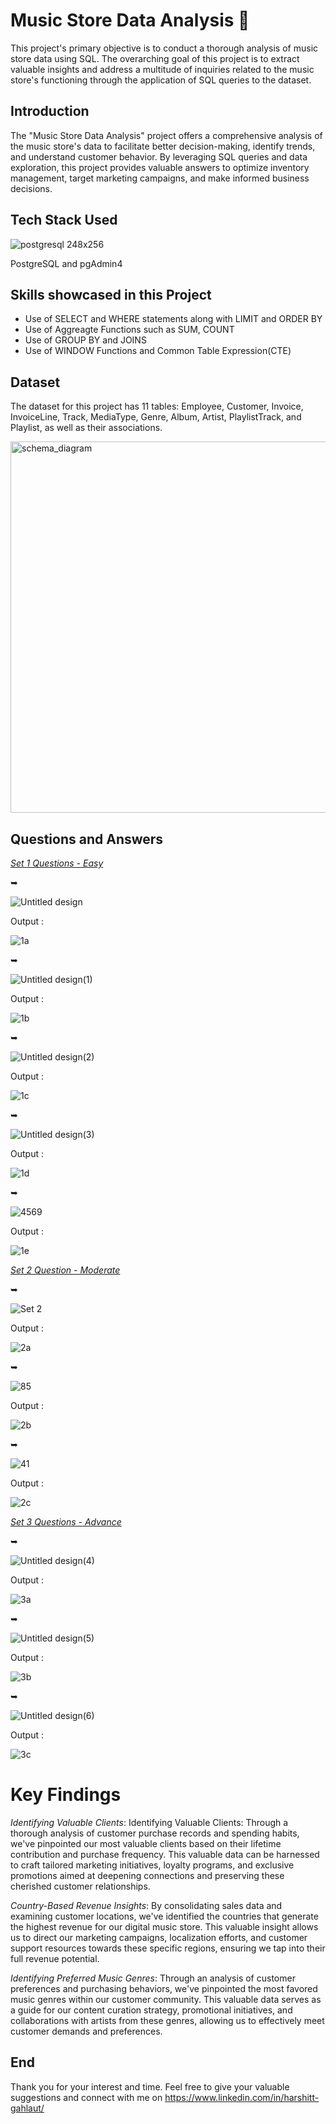 # Music Store Data Analysis 🎵

This project's primary objective is to conduct a thorough analysis of music store data using SQL. The overarching goal of this project is to extract valuable insights and address a multitude of inquiries related to the music store's functioning through the application of SQL queries to the dataset.

## Introduction

The "Music Store Data Analysis" project offers a comprehensive analysis of the music store's data to facilitate better decision-making, identify trends, and understand customer behavior. By leveraging SQL queries and data exploration, this project provides valuable answers to optimize inventory management, target marketing campaigns, and make informed business decisions.

## Tech Stack Used

![postgresql 248x256](https://github.com/harshitgahlaut/Music_Store_Analysis_Project_SQL/assets/142779836/3b27c931-ccb5-461a-b416-bb8608658595)

PostgreSQL and pgAdmin4

## Skills showcased in this Project
- Use of SELECT and WHERE statements along with LIMIT and ORDER BY 
- Use of Aggreagte Functions such as SUM, COUNT
- Use of GROUP BY and JOINS
- Use of WINDOW Functions and Common Table Expression(CTE)
  
## Dataset

The dataset for this project has 11 tables: Employee, Customer, Invoice, InvoiceLine, Track, MediaType, Genre, Album, Artist, PlaylistTrack, and Playlist, as well as their associations.

<img width="594" alt="schema_diagram" src="https://github.com/harshitgahlaut/Music_Store_Analysis_Project_SQL/assets/142779836/820c6cdc-0976-4479-bdf0-bc612df237a6">

## Questions and Answers

<ins>_Set 1 Questions - Easy_</ins>

➥

![Untitled design](https://github.com/harshitgahlaut/Music_Store_Analysis_Project_SQL/assets/142779836/9661b8fc-1a0b-4816-ab72-068aa5238131)

Output :

![1a](https://github.com/harshitgahlaut/Music_Store_Analysis_Project_SQL/assets/142779836/40d99740-1a9a-483c-bc7f-82387f91ffee)


➥



![Untitled design(1)](https://github.com/harshitgahlaut/Music_Store_Analysis_Project_SQL/assets/142779836/c208b4b0-39c4-4b77-8613-fa9670486cda)

Output :

![1b](https://github.com/harshitgahlaut/Music_Store_Analysis_Project_SQL/assets/142779836/093f890c-15a2-479f-8a5a-c418d1cbf8b2)

➥

![Untitled design(2)](https://github.com/harshitgahlaut/Music_Store_Analysis_Project_SQL/assets/142779836/1ec333a1-2694-451f-9c2a-99c4307e3e22)

Output :

![1c](https://github.com/harshitgahlaut/Music_Store_Analysis_Project_SQL/assets/142779836/3a5fe68f-4f7b-406f-9784-1f0d0f74c3fb)

➥

![Untitled design(3)](https://github.com/harshitgahlaut/Music_Store_Analysis_Project_SQL/assets/142779836/e2497c36-a461-49ec-b15e-f1dc756ca132)

Output :

![1d](https://github.com/harshitgahlaut/Music_Store_Analysis_Project_SQL/assets/142779836/cd6bee40-7e33-4f2a-a5cc-190bfc1543d6)

 ➥
 
![4569](https://github.com/harshitgahlaut/Music_Store_Analysis_Project_SQL/assets/142779836/6d23f217-085e-49bc-b55d-9cabc89847a1)

Output :

![1e](https://github.com/harshitgahlaut/Music_Store_Analysis_Project_SQL/assets/142779836/2120ca74-5f52-4983-89f9-9819b0dcb77f)



<ins>_Set 2 Question - Moderate_</ins>

➥

![Set 2](https://github.com/harshitgahlaut/Music_Store_Analysis_Project_SQL/assets/142779836/2a5b6f1f-e6a1-476b-bf38-254cb105463d)

Output :

![2a](https://github.com/harshitgahlaut/Music_Store_Analysis_Project_SQL/assets/142779836/e0c499a2-9e05-466e-8969-bf58f491bea9)

➥

![85](https://github.com/harshitgahlaut/Music_Store_Analysis_Project_SQL/assets/142779836/77d6797d-85f9-45e9-a3b2-f9c33153d032)

Output :

![2b](https://github.com/harshitgahlaut/Music_Store_Analysis_Project_SQL/assets/142779836/7a5a7b1f-3e25-4579-8703-45e73e487225)

➥

![41](https://github.com/harshitgahlaut/Music_Store_Analysis_Project_SQL/assets/142779836/a1a3ef37-bbb5-48c3-a63e-11e1761bb5b5)

Output :

![2c](https://github.com/harshitgahlaut/Music_Store_Analysis_Project_SQL/assets/142779836/3b0708a1-21ef-4297-a02d-fd19a143a13d)



<ins>_Set 3 Questions - Advance_</ins>

➥

![Untitled design(4)](https://github.com/harshitgahlaut/Music_Store_Analysis_Project_SQL/assets/142779836/4528c108-4f10-4aa8-abd9-6487459f2001)

Output :

![3a](https://github.com/harshitgahlaut/Music_Store_Analysis_Project_SQL/assets/142779836/9c834341-cd81-4258-9e67-bff9c028bc19)

➥

![Untitled design(5)](https://github.com/harshitgahlaut/Music_Store_Analysis_Project_SQL/assets/142779836/f1c4b947-ffe6-419b-87a6-e6fdc8e374da)

Output :

![3b](https://github.com/harshitgahlaut/Music_Store_Analysis_Project_SQL/assets/142779836/792d047e-a5dd-4565-a682-fb40a4032baa)

➥

![Untitled design(6)](https://github.com/harshitgahlaut/Music_Store_Analysis_Project_SQL/assets/142779836/7a13fadd-475e-43b8-95c4-194ce5f5a47d)

Output :

![3c](https://github.com/harshitgahlaut/Music_Store_Analysis_Project_SQL/assets/142779836/526934c3-1f02-4942-a335-8106c6728ed2)

# Key Findings

_Identifying Valuable Clients_: Identifying Valuable Clients: Through a thorough analysis of customer purchase records and spending habits, we've pinpointed our most valuable clients based on their lifetime contribution and purchase frequency. This valuable data can be harnessed to craft tailored marketing initiatives, loyalty programs, and exclusive promotions aimed at deepening connections and preserving these cherished customer relationships.

_Country-Based Revenue Insights_: By consolidating sales data and examining customer locations, we've identified the countries that generate the highest revenue for our digital music store. This valuable insight allows us to direct our marketing campaigns, localization efforts, and customer support resources towards these specific regions, ensuring we tap into their full revenue potential.

_Identifying Preferred Music Genres_: Through an analysis of customer preferences and purchasing behaviors, we've pinpointed the most favored music genres within our customer community. This valuable data serves as a guide for our content curation strategy, promotional initiatives, and collaborations with artists from these genres, allowing us to effectively meet customer demands and preferences.

## End

Thank you for your interest and time. Feel free to give your valuable suggestions and connect with me on https://www.linkedin.com/in/harshitt-gahlaut/

